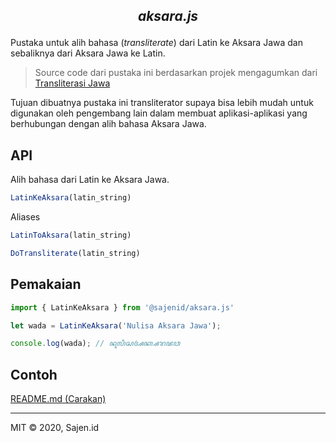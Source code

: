 <h2 align="center">
  <p align="center"><i>aksara.js</i></p>
  <!--
  <p align="center"><img src="" width="80%" alt="aksarajs"></p>
  -->
</h2>

Pustaka untuk alih bahasa (*transliterate*) dari Latin ke Aksara Jawa dan sebaliknya dari Aksara Jawa ke Latin.

> Source code dari pustaka ini berdasarkan projek mengagumkan dari [Transliterasi Jawa](https://bennylin.github.com/transliterasijawa)

Tujuan dibuatnya pustaka ini transliterator supaya bisa lebih mudah untuk digunakan oleh pengembang lain dalam membuat aplikasi-aplikasi yang berhubungan dengan alih bahasa Aksara Jawa.

## API

Alih bahasa dari Latin ke Aksara Jawa.

```javascript
LatinKeAksara(latin_string)
```

Aliases

```javascript
LatinToAksara(latin_string)
```

```javascript
DoTransliterate(latin_string)
```

## Pemakaian

```javascript
import { LatinKeAksara } from '@sajenid/aksara.js'

let wada = LatinKeAksara('Nulisa Aksara Jawa');

console.log(wada); // ꦤꦸꦭꦶꦱ​ꦄꦏ꧀ꦱꦫ​ꦗꦮ
```

## Contoh

[README.md (Carakan)](https://aksarajs.netlify.app/)

---
MIT © 2020, Sajen.id
